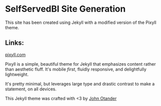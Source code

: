 # SelfServedBI Site Generation

This site has been created using Jekyll with a modified version of the Pixyll theme.

## Links:
[pixyll.com](https://www.pixyll.com/)

Pixyll is a simple, beautiful theme for Jekyll that emphasizes content rather than aesthetic fluff. It's mobile _first_, fluidly responsive, and delightfully lightweight.

It's pretty minimal, but leverages large type and drastic contrast to make a statement, on all devices.

This Jekyll theme was crafted with <3 by [John Otander](https://johno.com/)
